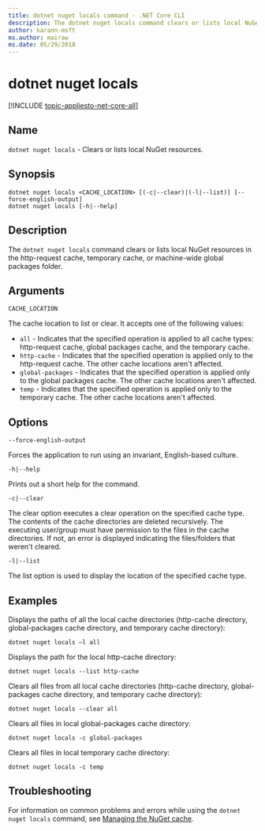 ```yaml
---
title: dotnet nuget locals command - .NET Core CLI
description: The dotnet nuget locals command clears or lists local NuGet resources such as http-request cache, temporary cache, or machine-wide global packages folder.
author: karann-msft
ms.author: mairaw
ms.date: 05/29/2018
---
```

# dotnet nuget locals

[!INCLUDE [topic-appliesto-net-core-all](../../../includes/topic-appliesto-net-core-all.md)]

## Name

`dotnet nuget locals` - Clears or lists local NuGet resources.

## Synopsis

```
dotnet nuget locals <CACHE_LOCATION> [(-c|--clear)|(-l|--list)] [--force-english-output]
dotnet nuget locals [-h|--help]
```

## Description

The `dotnet nuget locals` command clears or lists local NuGet resources in the http-request cache, temporary cache, or machine-wide global packages folder.

## Arguments

`CACHE_LOCATION`

The cache location to list or clear. It accepts one of the following values:

* `all` - Indicates that the specified operation is applied to all cache types: http-request cache, global packages cache, and the temporary cache.
* `http-cache` - Indicates that the specified operation is applied only to the http-request cache. The other cache locations aren't affected.
* `global-packages` - Indicates that the specified operation is applied only to the global packages cache. The other cache locations aren't affected.
* `temp` - Indicates that the specified operation is applied only to the temporary cache. The other cache locations aren't affected.

## Options

`--force-english-output`

Forces the application to run using an invariant, English-based culture.

`-h|--help`

Prints out a short help for the command.

`-c|--clear`

The clear option executes a clear operation on the specified cache type. The contents of the cache directories are deleted recursively. The executing user/group must have permission to the files in the cache directories. If not, an error is displayed indicating the files/folders that weren't cleared.

`-l|--list`

The list option is used to display the location of the specified cache type.

## Examples

Displays the paths of all the local cache directories (http-cache directory, global-packages cache directory, and temporary cache directory):

`dotnet nuget locals –l all`

Displays the path for the local http-cache directory:

`dotnet nuget locals --list http-cache`

Clears all files from all local cache directories (http-cache directory, global-packages cache directory, and temporary cache directory):

`dotnet nuget locals --clear all`

Clears all files in local global-packages cache directory:

`dotnet nuget locals -c global-packages`

Clears all files in local temporary cache directory:

`dotnet nuget locals -c temp`

## Troubleshooting

For information on common problems and errors while using the `dotnet nuget locals` command, see [Managing the NuGet cache](/nuget/consume-packages/managing-the-nuget-cache).